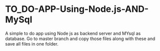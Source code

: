 # TO_DO-APP-Using-Node.js-AND-MySql
A simple to do app using Node js as backend server and MYsql as database.
Go to master branch and copy those files along with these and save all files in one folder.
